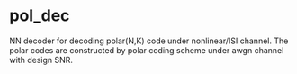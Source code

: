 # pol_dec

NN decoder for decoding polar(N,K) code under nonlinear/ISI channel.
The polar codes are constructed by polar coding scheme under awgn channel with design SNR.
